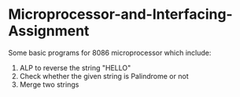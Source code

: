 # Microprocessor-and-Interfacing-Assignment
Some basic programs for 8086 microprocessor which include:
1. ALP to reverse the string "HELLO"
2. Check whether the given string is Palindrome or not
3. Merge two strings
